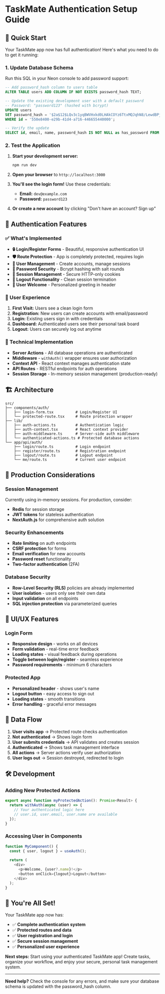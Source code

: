 # TaskMate Authentication Setup Guide

## 🚀 Quick Start

Your TaskMate app now has full authentication! Here's what you need to do to get it running:

### 1. Update Database Schema

Run this SQL in your Neon console to add password support:

```sql
-- Add password_hash column to users table
ALTER TABLE users ADD COLUMN IF NOT EXISTS password_hash TEXT;

-- Update the existing development user with a default password
-- Password: "password123" (hashed with bcrypt)
UPDATE users 
SET password_hash = '$2a$12$LQv3c1yqBWVHxkd0LHAkCOYz6TtxMQJqhN8/LewdBPj4J/8KzKz2a'
WHERE id = '550e8400-e29b-41d4-a716-446655440000';

-- Verify the update
SELECT id, email, name, password_hash IS NOT NULL as has_password FROM users;
```

### 2. Test the Application

1. **Start your development server:**
   ```bash
   npm run dev
   ```

2. **Open your browser** to `http://localhost:3000`

3. **You'll see the login form!** Use these credentials:
   - **Email:** `dev@example.com`
   - **Password:** `password123`

4. **Or create a new account** by clicking "Don't have an account? Sign up"

## 🔐 Authentication Features

### ✅ What's Implemented

- **🔒 Login/Register Forms** - Beautiful, responsive authentication UI
- **🛡️ Route Protection** - App is completely protected, requires login
- **👤 User Management** - Create accounts, manage sessions
- **🔐 Password Security** - Bcrypt hashing with salt rounds
- **🍪 Session Management** - Secure HTTP-only cookies
- **🚪 Logout Functionality** - Clean session termination
- **👋 User Welcome** - Personalized greeting in header

### 🎯 User Experience

1. **First Visit:** Users see a clean login form
2. **Registration:** New users can create accounts with email/password
3. **Login:** Existing users sign in with credentials
4. **Dashboard:** Authenticated users see their personal task board
5. **Logout:** Users can securely log out anytime

### 🔧 Technical Implementation

- **Server Actions** - All database operations are authenticated
- **Middleware** - `withAuth()` wrapper ensures user authorization
- **Context API** - React context manages authentication state
- **API Routes** - RESTful endpoints for auth operations
- **Session Storage** - In-memory session management (production-ready)

## 🏗️ Architecture

```
src/
├── components/auth/
│   ├── login-form.tsx          # Login/Register UI
│   └── protected-route.tsx     # Route protection wrapper
├── lib/
│   ├── auth-actions.ts         # Authentication logic
│   ├── auth-context.tsx        # React context provider
│   ├── auth-middleware.ts      # Server-side auth middleware
│   └── authenticated-actions.ts # Protected database actions
└── app/api/auth/
    ├── login/route.ts          # Login endpoint
    ├── register/route.ts       # Registration endpoint
    ├── logout/route.ts         # Logout endpoint
    └── me/route.ts             # Current user endpoint
```

## 🚀 Production Considerations

### Session Management
Currently using in-memory sessions. For production, consider:
- **Redis** for session storage
- **JWT tokens** for stateless authentication
- **NextAuth.js** for comprehensive auth solution

### Security Enhancements
- **Rate limiting** on auth endpoints
- **CSRF protection** for forms
- **Email verification** for new accounts
- **Password reset** functionality
- **Two-factor authentication** (2FA)

### Database Security
- **Row-Level Security (RLS)** policies are already implemented
- **User isolation** - users only see their own data
- **Input validation** on all endpoints
- **SQL injection protection** via parameterized queries

## 🎨 UI/UX Features

### Login Form
- **Responsive design** - works on all devices
- **Form validation** - real-time error feedback
- **Loading states** - visual feedback during operations
- **Toggle between login/register** - seamless experience
- **Password requirements** - minimum 6 characters

### Protected App
- **Personalized header** - shows user's name
- **Logout button** - easy access to sign out
- **Loading states** - smooth transitions
- **Error handling** - graceful error messages

## 🔄 Data Flow

1. **User visits app** → Protected route checks authentication
2. **Not authenticated** → Shows login form
3. **User submits credentials** → API validates and creates session
4. **Authenticated** → Shows task management interface
5. **All actions** → Server actions verify user authorization
6. **User logs out** → Session destroyed, redirected to login

## 🛠️ Development

### Adding New Protected Actions
```typescript
export async function myProtectedAction(): Promise<Result> {
  return withAuth(async (user) => {
    // Your authenticated logic here
    // user.id, user.email, user.name are available
  });
}
```

### Accessing User in Components
```typescript
function MyComponent() {
  const { user, logout } = useAuth();
  
  return (
    <div>
      <p>Welcome, {user?.name}!</p>
      <button onClick={logout}>Logout</button>
    </div>
  );
}
```

## 🎉 You're All Set!

Your TaskMate app now has:
- ✅ **Complete authentication system**
- ✅ **Protected routes and data**
- ✅ **User registration and login**
- ✅ **Secure session management**
- ✅ **Personalized user experience**

**Next steps:** Start using your authenticated TaskMate app! Create tasks, organize your workflow, and enjoy your secure, personal task management system.

---

**Need help?** Check the console for any errors, and make sure your database schema is updated with the password_hash column.
